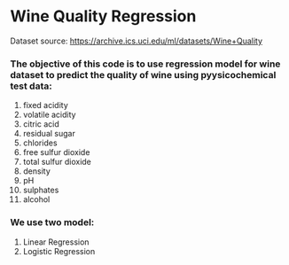 # Wine Quality Regression

Dataset source: https://archive.ics.uci.edu/ml/datasets/Wine+Quality

### The objective of this code is to use regression model for wine dataset to predict the quality of wine using pyysicochemical test data:
  1. fixed acidity
  2. volatile acidity
  3. citric acid
  4. residual sugar
  5. chlorides
  6. free sulfur dioxide
  7. total sulfur dioxide
  8. density
  9. pH
  10. sulphates
  11. alcohol 
  
### We use two model:
  1. Linear Regression
  2. Logistic Regression
